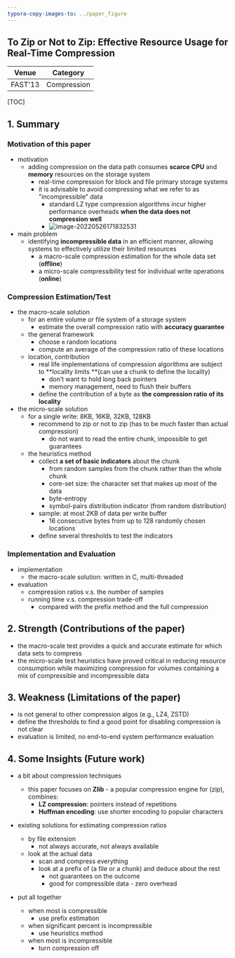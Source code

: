 ```yaml
---
typora-copy-images-to: ../paper_figure
---
```

To Zip or Not to Zip: Effective Resource Usage for Real-Time Compression
---------------------------------------

|           Venue            |       Category       |
| :------------------------: | :------------------: |
| FAST'13 | Compression |
[TOC]

## 1. Summary
### Motivation of this paper

- motivation
  - adding compression on the data path consumes **scarce CPU** and **memory** resources on the storage system
    - real-time compression for block and file primary storage systems
    - it is advisable to avoid compressing what we refer to as "incompressible" data
      - standard LZ type compression algorithms incur higher performance overheads **when the data does not compression well**
      - ![image-20220526171832531](../paper_figure/image-20220526171832531.png)
- main problem
  - identifying **incompressible data** in an efficient manner, allowing systems to effectively utilize their limited resources
    - a macro-scale compression estimation for the whole data set (**offline**)
    - a micro-scale compressibility test for individual write operations (**online**)

### Compression Estimation/Test

- the macro-scale solution
  - for an entire volume or file system of a storage system
    - estimate the overall compression ratio with **accuracy guarantee**
  - the general framework
    - choose `m` random locations
    - compute an average of the compression ratio of these locations
  - location, contribution
    - real life implementations of compression algorithms are subject to **locality limits **(can use a chunk to define the locality)
      - don’t want to hold long back pointers
      - memory management, need to flush their buffers
    - define the contribution of a byte as **the compression ratio of its locality**
- the micro-scale solution
  - for a single write: 8KB, 16KB, 32KB, 128KB
    - recommend to zip or not to zip (has to be much faster than actual compression)
      - do not want to read the entire chunk, impossible to get guarantees
  - the heuristics method
    - collect **a set of basic indicators** about the chunk
      - from random samples from the chunk rather than the whole chunk
      - core-set size: the character set that makes up most of the data
      - byte-entropy
      - symbol-pairs distribution indicator (from random distribution)
    - sample: at most 2KB of data per write buffer
      - 16 consecutive bytes from up to 128 randomly chosen locations
    - define several thresholds to test the indicators

### Implementation and Evaluation

- implementation
  - the macro-scale solution: written in C, multi-threaded
- evaluation
  - compression ratios v.s. the number of samples
  - running time v.s. compression trade-off
    - compared with the prefix method and the full compression

## 2. Strength (Contributions of the paper)

- the macro-scale test provides a quick and accurate estimate for which data sets to compress
- the micro-scale test heuristics have proved critical in reducing resource consumption while maximizing compression for volumes containing a mix of compressible and incompressible data

## 3. Weakness (Limitations of the paper)

- is not general to other compression algos (e.g., LZ4, ZSTD)
- define the thresholds to find a good point for disabling compression is not clear
- evaluation is limited, no end-to-end system performance evaluation

## 4. Some Insights (Future work)

- a bit about compression techniques
  - this paper focuses on **Zlib** - a popular compression engine for (zip), combines:
    - **LZ compression**: pointers instead of repetitions
    - **Huffman encoding**: use shorter encoding to popular characters
- existing solutions for estimating compression ratios
  - by file extension
    - not always accurate, not always available
  - look at the actual data
    - scan and compress everything
    - look at a prefix of (a file or a chunk) and deduce about the rest
      - not guarantees on the outcome
      - good for compressible data - zero overhead

- put all together
  - when most is compressible
    - use prefix estimation
  - when significant percent is incompressible
    - use heuristics method
  - when most is incompressible
    - turn compression off
